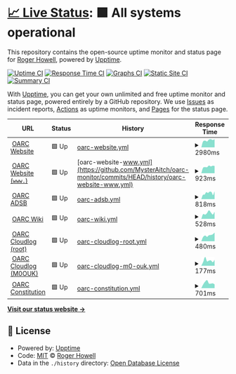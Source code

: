 # [📈 Live Status](https://MysterAitch.github.io/oarc-monitor): <!--live status--> **🟩 All systems operational**

This repository contains the open-source uptime monitor and status page for [Roger Howell](https://MysterAitch.github.io/oarc-monitor), powered by [Upptime](https://github.com/upptime/upptime).

[![Uptime CI](https://github.com/MysterAitch/oarc-monitor/workflows/Uptime%20CI/badge.svg)](https://github.com/MysterAitch/oarc-monitor/actions?query=workflow%3A%22Uptime+CI%22)
[![Response Time CI](https://github.com/MysterAitch/oarc-monitor/workflows/Response%20Time%20CI/badge.svg)](https://github.com/MysterAitch/oarc-monitor/actions?query=workflow%3A%22Response+Time+CI%22)
[![Graphs CI](https://github.com/MysterAitch/oarc-monitor/workflows/Graphs%20CI/badge.svg)](https://github.com/MysterAitch/oarc-monitor/actions?query=workflow%3A%22Graphs+CI%22)
[![Static Site CI](https://github.com/MysterAitch/oarc-monitor/workflows/Static%20Site%20CI/badge.svg)](https://github.com/MysterAitch/oarc-monitor/actions?query=workflow%3A%22Static+Site+CI%22)
[![Summary CI](https://github.com/MysterAitch/oarc-monitor/workflows/Summary%20CI/badge.svg)](https://github.com/MysterAitch/oarc-monitor/actions?query=workflow%3A%22Summary+CI%22)

With [Upptime](https://upptime.js.org), you can get your own unlimited and free uptime monitor and status page, powered entirely by a GitHub repository. We use [Issues](https://github.com/MysterAitch/oarc-monitor/issues) as incident reports, [Actions](https://github.com/MysterAitch/oarc-monitor/actions) as uptime monitors, and [Pages](https://MysterAitch.github.io/oarc-monitor) for the status page.

<!--start: status pages-->
<!-- This summary is generated by Upptime (https://github.com/upptime/upptime) -->
<!-- Do not edit this manually, your changes will be overwritten -->
<!-- prettier-ignore -->
| URL | Status | History | Response Time | Uptime |
| --- | ------ | ------- | ------------- | ------ |
| <img alt="" src="https://icons.duckduckgo.com/ip3/oarc.uk.ico" height="13"> [OARC Website](https://oarc.uk/) | 🟩 Up | [oarc-website.yml](https://github.com/MysterAitch/oarc-monitor/commits/HEAD/history/oarc-website.yml) | <details><summary><img alt="Response time graph" src="./graphs/oarc-website/response-time-week.png" height="20"> 2980ms</summary><br><a href="https://MysterAitch.github.io/oarc-monitor/history/oarc-website"><img alt="Response time 2302" src="https://img.shields.io/endpoint?url=https%3A%2F%2Fraw.githubusercontent.com%2FMysterAitch%2Foarc-monitor%2FHEAD%2Fapi%2Foarc-website%2Fresponse-time.json"></a><br><a href="https://MysterAitch.github.io/oarc-monitor/history/oarc-website"><img alt="24-hour response time 3067" src="https://img.shields.io/endpoint?url=https%3A%2F%2Fraw.githubusercontent.com%2FMysterAitch%2Foarc-monitor%2FHEAD%2Fapi%2Foarc-website%2Fresponse-time-day.json"></a><br><a href="https://MysterAitch.github.io/oarc-monitor/history/oarc-website"><img alt="7-day response time 2980" src="https://img.shields.io/endpoint?url=https%3A%2F%2Fraw.githubusercontent.com%2FMysterAitch%2Foarc-monitor%2FHEAD%2Fapi%2Foarc-website%2Fresponse-time-week.json"></a><br><a href="https://MysterAitch.github.io/oarc-monitor/history/oarc-website"><img alt="30-day response time 3465" src="https://img.shields.io/endpoint?url=https%3A%2F%2Fraw.githubusercontent.com%2FMysterAitch%2Foarc-monitor%2FHEAD%2Fapi%2Foarc-website%2Fresponse-time-month.json"></a><br><a href="https://MysterAitch.github.io/oarc-monitor/history/oarc-website"><img alt="1-year response time 2568" src="https://img.shields.io/endpoint?url=https%3A%2F%2Fraw.githubusercontent.com%2FMysterAitch%2Foarc-monitor%2FHEAD%2Fapi%2Foarc-website%2Fresponse-time-year.json"></a></details> | <details><summary><a href="https://MysterAitch.github.io/oarc-monitor/history/oarc-website">100.00%</a></summary><a href="https://MysterAitch.github.io/oarc-monitor/history/oarc-website"><img alt="All-time uptime 99.53%" src="https://img.shields.io/endpoint?url=https%3A%2F%2Fraw.githubusercontent.com%2FMysterAitch%2Foarc-monitor%2FHEAD%2Fapi%2Foarc-website%2Fuptime.json"></a><br><a href="https://MysterAitch.github.io/oarc-monitor/history/oarc-website"><img alt="24-hour uptime 100.00%" src="https://img.shields.io/endpoint?url=https%3A%2F%2Fraw.githubusercontent.com%2FMysterAitch%2Foarc-monitor%2FHEAD%2Fapi%2Foarc-website%2Fuptime-day.json"></a><br><a href="https://MysterAitch.github.io/oarc-monitor/history/oarc-website"><img alt="7-day uptime 100.00%" src="https://img.shields.io/endpoint?url=https%3A%2F%2Fraw.githubusercontent.com%2FMysterAitch%2Foarc-monitor%2FHEAD%2Fapi%2Foarc-website%2Fuptime-week.json"></a><br><a href="https://MysterAitch.github.io/oarc-monitor/history/oarc-website"><img alt="30-day uptime 100.00%" src="https://img.shields.io/endpoint?url=https%3A%2F%2Fraw.githubusercontent.com%2FMysterAitch%2Foarc-monitor%2FHEAD%2Fapi%2Foarc-website%2Fuptime-month.json"></a><br><a href="https://MysterAitch.github.io/oarc-monitor/history/oarc-website"><img alt="1-year uptime 99.38%" src="https://img.shields.io/endpoint?url=https%3A%2F%2Fraw.githubusercontent.com%2FMysterAitch%2Foarc-monitor%2FHEAD%2Fapi%2Foarc-website%2Fuptime-year.json"></a></details>
| <img alt="" src="https://icons.duckduckgo.com/ip3/www.oarc.uk.ico" height="13"> [OARC Website (`www.`)](https://www.oarc.uk/) | 🟩 Up | [oarc-website-www.yml](https://github.com/MysterAitch/oarc-monitor/commits/HEAD/history/oarc-website-www.yml) | <details><summary><img alt="Response time graph" src="./graphs/oarc-website-www/response-time-week.png" height="20"> 923ms</summary><br><a href="https://MysterAitch.github.io/oarc-monitor/history/oarc-website-www"><img alt="Response time 791" src="https://img.shields.io/endpoint?url=https%3A%2F%2Fraw.githubusercontent.com%2FMysterAitch%2Foarc-monitor%2FHEAD%2Fapi%2Foarc-website-www%2Fresponse-time.json"></a><br><a href="https://MysterAitch.github.io/oarc-monitor/history/oarc-website-www"><img alt="24-hour response time 888" src="https://img.shields.io/endpoint?url=https%3A%2F%2Fraw.githubusercontent.com%2FMysterAitch%2Foarc-monitor%2FHEAD%2Fapi%2Foarc-website-www%2Fresponse-time-day.json"></a><br><a href="https://MysterAitch.github.io/oarc-monitor/history/oarc-website-www"><img alt="7-day response time 923" src="https://img.shields.io/endpoint?url=https%3A%2F%2Fraw.githubusercontent.com%2FMysterAitch%2Foarc-monitor%2FHEAD%2Fapi%2Foarc-website-www%2Fresponse-time-week.json"></a><br><a href="https://MysterAitch.github.io/oarc-monitor/history/oarc-website-www"><img alt="30-day response time 991" src="https://img.shields.io/endpoint?url=https%3A%2F%2Fraw.githubusercontent.com%2FMysterAitch%2Foarc-monitor%2FHEAD%2Fapi%2Foarc-website-www%2Fresponse-time-month.json"></a><br><a href="https://MysterAitch.github.io/oarc-monitor/history/oarc-website-www"><img alt="1-year response time 916" src="https://img.shields.io/endpoint?url=https%3A%2F%2Fraw.githubusercontent.com%2FMysterAitch%2Foarc-monitor%2FHEAD%2Fapi%2Foarc-website-www%2Fresponse-time-year.json"></a></details> | <details><summary><a href="https://MysterAitch.github.io/oarc-monitor/history/oarc-website-www">100.00%</a></summary><a href="https://MysterAitch.github.io/oarc-monitor/history/oarc-website-www"><img alt="All-time uptime 99.55%" src="https://img.shields.io/endpoint?url=https%3A%2F%2Fraw.githubusercontent.com%2FMysterAitch%2Foarc-monitor%2FHEAD%2Fapi%2Foarc-website-www%2Fuptime.json"></a><br><a href="https://MysterAitch.github.io/oarc-monitor/history/oarc-website-www"><img alt="24-hour uptime 100.00%" src="https://img.shields.io/endpoint?url=https%3A%2F%2Fraw.githubusercontent.com%2FMysterAitch%2Foarc-monitor%2FHEAD%2Fapi%2Foarc-website-www%2Fuptime-day.json"></a><br><a href="https://MysterAitch.github.io/oarc-monitor/history/oarc-website-www"><img alt="7-day uptime 100.00%" src="https://img.shields.io/endpoint?url=https%3A%2F%2Fraw.githubusercontent.com%2FMysterAitch%2Foarc-monitor%2FHEAD%2Fapi%2Foarc-website-www%2Fuptime-week.json"></a><br><a href="https://MysterAitch.github.io/oarc-monitor/history/oarc-website-www"><img alt="30-day uptime 100.00%" src="https://img.shields.io/endpoint?url=https%3A%2F%2Fraw.githubusercontent.com%2FMysterAitch%2Foarc-monitor%2FHEAD%2Fapi%2Foarc-website-www%2Fuptime-month.json"></a><br><a href="https://MysterAitch.github.io/oarc-monitor/history/oarc-website-www"><img alt="1-year uptime 99.41%" src="https://img.shields.io/endpoint?url=https%3A%2F%2Fraw.githubusercontent.com%2FMysterAitch%2Foarc-monitor%2FHEAD%2Fapi%2Foarc-website-www%2Fuptime-year.json"></a></details>
| <img alt="" src="https://icons.duckduckgo.com/ip3/adsb.oarc.uk.ico" height="13"> [OARC ADSB](https://adsb.oarc.uk/) | 🟩 Up | [oarc-adsb.yml](https://github.com/MysterAitch/oarc-monitor/commits/HEAD/history/oarc-adsb.yml) | <details><summary><img alt="Response time graph" src="./graphs/oarc-adsb/response-time-week.png" height="20"> 818ms</summary><br><a href="https://MysterAitch.github.io/oarc-monitor/history/oarc-adsb"><img alt="Response time 883" src="https://img.shields.io/endpoint?url=https%3A%2F%2Fraw.githubusercontent.com%2FMysterAitch%2Foarc-monitor%2FHEAD%2Fapi%2Foarc-adsb%2Fresponse-time.json"></a><br><a href="https://MysterAitch.github.io/oarc-monitor/history/oarc-adsb"><img alt="24-hour response time 613" src="https://img.shields.io/endpoint?url=https%3A%2F%2Fraw.githubusercontent.com%2FMysterAitch%2Foarc-monitor%2FHEAD%2Fapi%2Foarc-adsb%2Fresponse-time-day.json"></a><br><a href="https://MysterAitch.github.io/oarc-monitor/history/oarc-adsb"><img alt="7-day response time 818" src="https://img.shields.io/endpoint?url=https%3A%2F%2Fraw.githubusercontent.com%2FMysterAitch%2Foarc-monitor%2FHEAD%2Fapi%2Foarc-adsb%2Fresponse-time-week.json"></a><br><a href="https://MysterAitch.github.io/oarc-monitor/history/oarc-adsb"><img alt="30-day response time 909" src="https://img.shields.io/endpoint?url=https%3A%2F%2Fraw.githubusercontent.com%2FMysterAitch%2Foarc-monitor%2FHEAD%2Fapi%2Foarc-adsb%2Fresponse-time-month.json"></a><br><a href="https://MysterAitch.github.io/oarc-monitor/history/oarc-adsb"><img alt="1-year response time 844" src="https://img.shields.io/endpoint?url=https%3A%2F%2Fraw.githubusercontent.com%2FMysterAitch%2Foarc-monitor%2FHEAD%2Fapi%2Foarc-adsb%2Fresponse-time-year.json"></a></details> | <details><summary><a href="https://MysterAitch.github.io/oarc-monitor/history/oarc-adsb">100.00%</a></summary><a href="https://MysterAitch.github.io/oarc-monitor/history/oarc-adsb"><img alt="All-time uptime 99.36%" src="https://img.shields.io/endpoint?url=https%3A%2F%2Fraw.githubusercontent.com%2FMysterAitch%2Foarc-monitor%2FHEAD%2Fapi%2Foarc-adsb%2Fuptime.json"></a><br><a href="https://MysterAitch.github.io/oarc-monitor/history/oarc-adsb"><img alt="24-hour uptime 100.00%" src="https://img.shields.io/endpoint?url=https%3A%2F%2Fraw.githubusercontent.com%2FMysterAitch%2Foarc-monitor%2FHEAD%2Fapi%2Foarc-adsb%2Fuptime-day.json"></a><br><a href="https://MysterAitch.github.io/oarc-monitor/history/oarc-adsb"><img alt="7-day uptime 100.00%" src="https://img.shields.io/endpoint?url=https%3A%2F%2Fraw.githubusercontent.com%2FMysterAitch%2Foarc-monitor%2FHEAD%2Fapi%2Foarc-adsb%2Fuptime-week.json"></a><br><a href="https://MysterAitch.github.io/oarc-monitor/history/oarc-adsb"><img alt="30-day uptime 99.90%" src="https://img.shields.io/endpoint?url=https%3A%2F%2Fraw.githubusercontent.com%2FMysterAitch%2Foarc-monitor%2FHEAD%2Fapi%2Foarc-adsb%2Fuptime-month.json"></a><br><a href="https://MysterAitch.github.io/oarc-monitor/history/oarc-adsb"><img alt="1-year uptime 99.41%" src="https://img.shields.io/endpoint?url=https%3A%2F%2Fraw.githubusercontent.com%2FMysterAitch%2Foarc-monitor%2FHEAD%2Fapi%2Foarc-adsb%2Fuptime-year.json"></a></details>
| <img alt="" src="https://icons.duckduckgo.com/ip3/wiki.oarc.uk.ico" height="13"> [OARC Wiki](https://wiki.oarc.uk/) | 🟩 Up | [oarc-wiki.yml](https://github.com/MysterAitch/oarc-monitor/commits/HEAD/history/oarc-wiki.yml) | <details><summary><img alt="Response time graph" src="./graphs/oarc-wiki/response-time-week.png" height="20"> 528ms</summary><br><a href="https://MysterAitch.github.io/oarc-monitor/history/oarc-wiki"><img alt="Response time 587" src="https://img.shields.io/endpoint?url=https%3A%2F%2Fraw.githubusercontent.com%2FMysterAitch%2Foarc-monitor%2FHEAD%2Fapi%2Foarc-wiki%2Fresponse-time.json"></a><br><a href="https://MysterAitch.github.io/oarc-monitor/history/oarc-wiki"><img alt="24-hour response time 495" src="https://img.shields.io/endpoint?url=https%3A%2F%2Fraw.githubusercontent.com%2FMysterAitch%2Foarc-monitor%2FHEAD%2Fapi%2Foarc-wiki%2Fresponse-time-day.json"></a><br><a href="https://MysterAitch.github.io/oarc-monitor/history/oarc-wiki"><img alt="7-day response time 528" src="https://img.shields.io/endpoint?url=https%3A%2F%2Fraw.githubusercontent.com%2FMysterAitch%2Foarc-monitor%2FHEAD%2Fapi%2Foarc-wiki%2Fresponse-time-week.json"></a><br><a href="https://MysterAitch.github.io/oarc-monitor/history/oarc-wiki"><img alt="30-day response time 550" src="https://img.shields.io/endpoint?url=https%3A%2F%2Fraw.githubusercontent.com%2FMysterAitch%2Foarc-monitor%2FHEAD%2Fapi%2Foarc-wiki%2Fresponse-time-month.json"></a><br><a href="https://MysterAitch.github.io/oarc-monitor/history/oarc-wiki"><img alt="1-year response time 618" src="https://img.shields.io/endpoint?url=https%3A%2F%2Fraw.githubusercontent.com%2FMysterAitch%2Foarc-monitor%2FHEAD%2Fapi%2Foarc-wiki%2Fresponse-time-year.json"></a></details> | <details><summary><a href="https://MysterAitch.github.io/oarc-monitor/history/oarc-wiki">99.94%</a></summary><a href="https://MysterAitch.github.io/oarc-monitor/history/oarc-wiki"><img alt="All-time uptime 100.00%" src="https://img.shields.io/endpoint?url=https%3A%2F%2Fraw.githubusercontent.com%2FMysterAitch%2Foarc-monitor%2FHEAD%2Fapi%2Foarc-wiki%2Fuptime.json"></a><br><a href="https://MysterAitch.github.io/oarc-monitor/history/oarc-wiki"><img alt="24-hour uptime 99.59%" src="https://img.shields.io/endpoint?url=https%3A%2F%2Fraw.githubusercontent.com%2FMysterAitch%2Foarc-monitor%2FHEAD%2Fapi%2Foarc-wiki%2Fuptime-day.json"></a><br><a href="https://MysterAitch.github.io/oarc-monitor/history/oarc-wiki"><img alt="7-day uptime 99.94%" src="https://img.shields.io/endpoint?url=https%3A%2F%2Fraw.githubusercontent.com%2FMysterAitch%2Foarc-monitor%2FHEAD%2Fapi%2Foarc-wiki%2Fuptime-week.json"></a><br><a href="https://MysterAitch.github.io/oarc-monitor/history/oarc-wiki"><img alt="30-day uptime 99.99%" src="https://img.shields.io/endpoint?url=https%3A%2F%2Fraw.githubusercontent.com%2FMysterAitch%2Foarc-monitor%2FHEAD%2Fapi%2Foarc-wiki%2Fuptime-month.json"></a><br><a href="https://MysterAitch.github.io/oarc-monitor/history/oarc-wiki"><img alt="1-year uptime 100.00%" src="https://img.shields.io/endpoint?url=https%3A%2F%2Fraw.githubusercontent.com%2FMysterAitch%2Foarc-monitor%2FHEAD%2Fapi%2Foarc-wiki%2Fuptime-year.json"></a></details>
| <img alt="" src="https://icons.duckduckgo.com/ip3/cloudlog.oarc.uk.ico" height="13"> [OARC Cloudlog (root)](https://cloudlog.oarc.uk/) | 🟩 Up | [oarc-cloudlog-root.yml](https://github.com/MysterAitch/oarc-monitor/commits/HEAD/history/oarc-cloudlog-root.yml) | <details><summary><img alt="Response time graph" src="./graphs/oarc-cloudlog-root/response-time-week.png" height="20"> 480ms</summary><br><a href="https://MysterAitch.github.io/oarc-monitor/history/oarc-cloudlog-root"><img alt="Response time 438" src="https://img.shields.io/endpoint?url=https%3A%2F%2Fraw.githubusercontent.com%2FMysterAitch%2Foarc-monitor%2FHEAD%2Fapi%2Foarc-cloudlog-root%2Fresponse-time.json"></a><br><a href="https://MysterAitch.github.io/oarc-monitor/history/oarc-cloudlog-root"><img alt="24-hour response time 406" src="https://img.shields.io/endpoint?url=https%3A%2F%2Fraw.githubusercontent.com%2FMysterAitch%2Foarc-monitor%2FHEAD%2Fapi%2Foarc-cloudlog-root%2Fresponse-time-day.json"></a><br><a href="https://MysterAitch.github.io/oarc-monitor/history/oarc-cloudlog-root"><img alt="7-day response time 480" src="https://img.shields.io/endpoint?url=https%3A%2F%2Fraw.githubusercontent.com%2FMysterAitch%2Foarc-monitor%2FHEAD%2Fapi%2Foarc-cloudlog-root%2Fresponse-time-week.json"></a><br><a href="https://MysterAitch.github.io/oarc-monitor/history/oarc-cloudlog-root"><img alt="30-day response time 475" src="https://img.shields.io/endpoint?url=https%3A%2F%2Fraw.githubusercontent.com%2FMysterAitch%2Foarc-monitor%2FHEAD%2Fapi%2Foarc-cloudlog-root%2Fresponse-time-month.json"></a><br><a href="https://MysterAitch.github.io/oarc-monitor/history/oarc-cloudlog-root"><img alt="1-year response time 438" src="https://img.shields.io/endpoint?url=https%3A%2F%2Fraw.githubusercontent.com%2FMysterAitch%2Foarc-monitor%2FHEAD%2Fapi%2Foarc-cloudlog-root%2Fresponse-time-year.json"></a></details> | <details><summary><a href="https://MysterAitch.github.io/oarc-monitor/history/oarc-cloudlog-root">100.00%</a></summary><a href="https://MysterAitch.github.io/oarc-monitor/history/oarc-cloudlog-root"><img alt="All-time uptime 100.00%" src="https://img.shields.io/endpoint?url=https%3A%2F%2Fraw.githubusercontent.com%2FMysterAitch%2Foarc-monitor%2FHEAD%2Fapi%2Foarc-cloudlog-root%2Fuptime.json"></a><br><a href="https://MysterAitch.github.io/oarc-monitor/history/oarc-cloudlog-root"><img alt="24-hour uptime 100.00%" src="https://img.shields.io/endpoint?url=https%3A%2F%2Fraw.githubusercontent.com%2FMysterAitch%2Foarc-monitor%2FHEAD%2Fapi%2Foarc-cloudlog-root%2Fuptime-day.json"></a><br><a href="https://MysterAitch.github.io/oarc-monitor/history/oarc-cloudlog-root"><img alt="7-day uptime 100.00%" src="https://img.shields.io/endpoint?url=https%3A%2F%2Fraw.githubusercontent.com%2FMysterAitch%2Foarc-monitor%2FHEAD%2Fapi%2Foarc-cloudlog-root%2Fuptime-week.json"></a><br><a href="https://MysterAitch.github.io/oarc-monitor/history/oarc-cloudlog-root"><img alt="30-day uptime 100.00%" src="https://img.shields.io/endpoint?url=https%3A%2F%2Fraw.githubusercontent.com%2FMysterAitch%2Foarc-monitor%2FHEAD%2Fapi%2Foarc-cloudlog-root%2Fuptime-month.json"></a><br><a href="https://MysterAitch.github.io/oarc-monitor/history/oarc-cloudlog-root"><img alt="1-year uptime 100.00%" src="https://img.shields.io/endpoint?url=https%3A%2F%2Fraw.githubusercontent.com%2FMysterAitch%2Foarc-monitor%2FHEAD%2Fapi%2Foarc-cloudlog-root%2Fuptime-year.json"></a></details>
| <img alt="" src="https://icons.duckduckgo.com/ip3/cloudlog.oarc.uk.ico" height="13"> [OARC Cloudlog (M0OUK)](https://cloudlog.oarc.uk/M0OUK/) | 🟩 Up | [oarc-cloudlog-m0-ouk.yml](https://github.com/MysterAitch/oarc-monitor/commits/HEAD/history/oarc-cloudlog-m0-ouk.yml) | <details><summary><img alt="Response time graph" src="./graphs/oarc-cloudlog-m0-ouk/response-time-week.png" height="20"> 177ms</summary><br><a href="https://MysterAitch.github.io/oarc-monitor/history/oarc-cloudlog-m0-ouk"><img alt="Response time 452" src="https://img.shields.io/endpoint?url=https%3A%2F%2Fraw.githubusercontent.com%2FMysterAitch%2Foarc-monitor%2FHEAD%2Fapi%2Foarc-cloudlog-m0-ouk%2Fresponse-time.json"></a><br><a href="https://MysterAitch.github.io/oarc-monitor/history/oarc-cloudlog-m0-ouk"><img alt="24-hour response time 137" src="https://img.shields.io/endpoint?url=https%3A%2F%2Fraw.githubusercontent.com%2FMysterAitch%2Foarc-monitor%2FHEAD%2Fapi%2Foarc-cloudlog-m0-ouk%2Fresponse-time-day.json"></a><br><a href="https://MysterAitch.github.io/oarc-monitor/history/oarc-cloudlog-m0-ouk"><img alt="7-day response time 177" src="https://img.shields.io/endpoint?url=https%3A%2F%2Fraw.githubusercontent.com%2FMysterAitch%2Foarc-monitor%2FHEAD%2Fapi%2Foarc-cloudlog-m0-ouk%2Fresponse-time-week.json"></a><br><a href="https://MysterAitch.github.io/oarc-monitor/history/oarc-cloudlog-m0-ouk"><img alt="30-day response time 166" src="https://img.shields.io/endpoint?url=https%3A%2F%2Fraw.githubusercontent.com%2FMysterAitch%2Foarc-monitor%2FHEAD%2Fapi%2Foarc-cloudlog-m0-ouk%2Fresponse-time-month.json"></a><br><a href="https://MysterAitch.github.io/oarc-monitor/history/oarc-cloudlog-m0-ouk"><img alt="1-year response time 525" src="https://img.shields.io/endpoint?url=https%3A%2F%2Fraw.githubusercontent.com%2FMysterAitch%2Foarc-monitor%2FHEAD%2Fapi%2Foarc-cloudlog-m0-ouk%2Fresponse-time-year.json"></a></details> | <details><summary><a href="https://MysterAitch.github.io/oarc-monitor/history/oarc-cloudlog-m0-ouk">100.00%</a></summary><a href="https://MysterAitch.github.io/oarc-monitor/history/oarc-cloudlog-m0-ouk"><img alt="All-time uptime 99.66%" src="https://img.shields.io/endpoint?url=https%3A%2F%2Fraw.githubusercontent.com%2FMysterAitch%2Foarc-monitor%2FHEAD%2Fapi%2Foarc-cloudlog-m0-ouk%2Fuptime.json"></a><br><a href="https://MysterAitch.github.io/oarc-monitor/history/oarc-cloudlog-m0-ouk"><img alt="24-hour uptime 100.00%" src="https://img.shields.io/endpoint?url=https%3A%2F%2Fraw.githubusercontent.com%2FMysterAitch%2Foarc-monitor%2FHEAD%2Fapi%2Foarc-cloudlog-m0-ouk%2Fuptime-day.json"></a><br><a href="https://MysterAitch.github.io/oarc-monitor/history/oarc-cloudlog-m0-ouk"><img alt="7-day uptime 100.00%" src="https://img.shields.io/endpoint?url=https%3A%2F%2Fraw.githubusercontent.com%2FMysterAitch%2Foarc-monitor%2FHEAD%2Fapi%2Foarc-cloudlog-m0-ouk%2Fuptime-week.json"></a><br><a href="https://MysterAitch.github.io/oarc-monitor/history/oarc-cloudlog-m0-ouk"><img alt="30-day uptime 100.00%" src="https://img.shields.io/endpoint?url=https%3A%2F%2Fraw.githubusercontent.com%2FMysterAitch%2Foarc-monitor%2FHEAD%2Fapi%2Foarc-cloudlog-m0-ouk%2Fuptime-month.json"></a><br><a href="https://MysterAitch.github.io/oarc-monitor/history/oarc-cloudlog-m0-ouk"><img alt="1-year uptime 99.55%" src="https://img.shields.io/endpoint?url=https%3A%2F%2Fraw.githubusercontent.com%2FMysterAitch%2Foarc-monitor%2FHEAD%2Fapi%2Foarc-cloudlog-m0-ouk%2Fuptime-year.json"></a></details>
| <img alt="" src="https://icons.duckduckgo.com/ip3/docs.google.com.ico" height="13"> [OARC Constitution](https://docs.google.com/document/d/1oSoqKR9YLgBlLRDYs6SkZcqy4Sm5BLDalXF4kDURWos) | 🟩 Up | [oarc-constitution.yml](https://github.com/MysterAitch/oarc-monitor/commits/HEAD/history/oarc-constitution.yml) | <details><summary><img alt="Response time graph" src="./graphs/oarc-constitution/response-time-week.png" height="20"> 701ms</summary><br><a href="https://MysterAitch.github.io/oarc-monitor/history/oarc-constitution"><img alt="Response time 635" src="https://img.shields.io/endpoint?url=https%3A%2F%2Fraw.githubusercontent.com%2FMysterAitch%2Foarc-monitor%2FHEAD%2Fapi%2Foarc-constitution%2Fresponse-time.json"></a><br><a href="https://MysterAitch.github.io/oarc-monitor/history/oarc-constitution"><img alt="24-hour response time 603" src="https://img.shields.io/endpoint?url=https%3A%2F%2Fraw.githubusercontent.com%2FMysterAitch%2Foarc-monitor%2FHEAD%2Fapi%2Foarc-constitution%2Fresponse-time-day.json"></a><br><a href="https://MysterAitch.github.io/oarc-monitor/history/oarc-constitution"><img alt="7-day response time 701" src="https://img.shields.io/endpoint?url=https%3A%2F%2Fraw.githubusercontent.com%2FMysterAitch%2Foarc-monitor%2FHEAD%2Fapi%2Foarc-constitution%2Fresponse-time-week.json"></a><br><a href="https://MysterAitch.github.io/oarc-monitor/history/oarc-constitution"><img alt="30-day response time 661" src="https://img.shields.io/endpoint?url=https%3A%2F%2Fraw.githubusercontent.com%2FMysterAitch%2Foarc-monitor%2FHEAD%2Fapi%2Foarc-constitution%2Fresponse-time-month.json"></a><br><a href="https://MysterAitch.github.io/oarc-monitor/history/oarc-constitution"><img alt="1-year response time 601" src="https://img.shields.io/endpoint?url=https%3A%2F%2Fraw.githubusercontent.com%2FMysterAitch%2Foarc-monitor%2FHEAD%2Fapi%2Foarc-constitution%2Fresponse-time-year.json"></a></details> | <details><summary><a href="https://MysterAitch.github.io/oarc-monitor/history/oarc-constitution">100.00%</a></summary><a href="https://MysterAitch.github.io/oarc-monitor/history/oarc-constitution"><img alt="All-time uptime 100.00%" src="https://img.shields.io/endpoint?url=https%3A%2F%2Fraw.githubusercontent.com%2FMysterAitch%2Foarc-monitor%2FHEAD%2Fapi%2Foarc-constitution%2Fuptime.json"></a><br><a href="https://MysterAitch.github.io/oarc-monitor/history/oarc-constitution"><img alt="24-hour uptime 100.00%" src="https://img.shields.io/endpoint?url=https%3A%2F%2Fraw.githubusercontent.com%2FMysterAitch%2Foarc-monitor%2FHEAD%2Fapi%2Foarc-constitution%2Fuptime-day.json"></a><br><a href="https://MysterAitch.github.io/oarc-monitor/history/oarc-constitution"><img alt="7-day uptime 100.00%" src="https://img.shields.io/endpoint?url=https%3A%2F%2Fraw.githubusercontent.com%2FMysterAitch%2Foarc-monitor%2FHEAD%2Fapi%2Foarc-constitution%2Fuptime-week.json"></a><br><a href="https://MysterAitch.github.io/oarc-monitor/history/oarc-constitution"><img alt="30-day uptime 100.00%" src="https://img.shields.io/endpoint?url=https%3A%2F%2Fraw.githubusercontent.com%2FMysterAitch%2Foarc-monitor%2FHEAD%2Fapi%2Foarc-constitution%2Fuptime-month.json"></a><br><a href="https://MysterAitch.github.io/oarc-monitor/history/oarc-constitution"><img alt="1-year uptime 100.00%" src="https://img.shields.io/endpoint?url=https%3A%2F%2Fraw.githubusercontent.com%2FMysterAitch%2Foarc-monitor%2FHEAD%2Fapi%2Foarc-constitution%2Fuptime-year.json"></a></details>

<!--end: status pages-->

[**Visit our status website →**](https://MysterAitch.github.io/oarc-monitor)

## 📄 License

- Powered by: [Upptime](https://github.com/upptime/upptime)
- Code: [MIT](./LICENSE) © [Roger Howell](https://MysterAitch.github.io/oarc-monitor)
- Data in the `./history` directory: [Open Database License](https://opendatacommons.org/licenses/odbl/1-0/)
